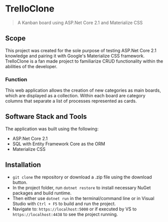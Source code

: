 # TrelloClone

> A Kanban board using ASP.Net Core 2.1 and Materialize CSS

## Scope

This project was created for the sole purpose of testing ASP.Net Core 2.1 knowledge and pairing it with Google's Materialize CSS framework. TrelloClone is a fan made project to familiarize CRUD functionality within the abilities of the developer.

### Function

This web application allows the creation of new categories as main boards, which are displayed as a collection. Within each board are category columns that separate a list of processes represented as cards.

## Software Stack and Tools

The application was built using the following:

- ASP.Net Core 2.1
- SQL with Entity Framework Core as the ORM
- Materialize CSS

## Installation

- `git clone` the repository or download a .zip file using the download button.
- In the project folder, run `dotnet restore` to install necessary NuGet packages and build runtime.
- Then either use `dotnet run` in the terminal/command line or in Visual Studio with `Ctrl + F5` to build and run the project.
- Navigate to: `https://localhost:5000` or if executed by VS to `https://localhost:4438` to see the project running.
